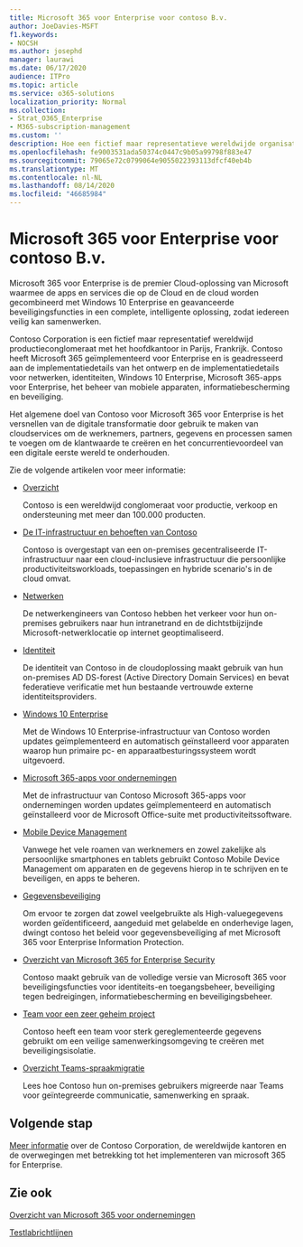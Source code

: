 ```yaml
---
title: Microsoft 365 voor Enterprise voor contoso B.v.
author: JoeDavies-MSFT
f1.keywords:
- NOCSH
ms.author: josephd
manager: laurawi
ms.date: 06/17/2020
audience: ITPro
ms.topic: article
ms.service: o365-solutions
localization_priority: Normal
ms.collection:
- Strat_O365_Enterprise
- M365-subscription-management
ms.custom: ''
description: Hoe een fictief maar representatieve wereldwijde organisatie Microsoft 365 for Enterprise heeft overgenomen.
ms.openlocfilehash: fe9003531ada50374c0447c9b05a99798f883e47
ms.sourcegitcommit: 79065e72c0799064e9055022393113dfcf40eb4b
ms.translationtype: MT
ms.contentlocale: nl-NL
ms.lasthandoff: 08/14/2020
ms.locfileid: "46685984"
---
```

# <a name="microsoft-365-for-enterprise-for-the-contoso-corporation"></a>Microsoft 365 voor Enterprise voor contoso B.v.

Microsoft 365 voor Enterprise is de premier Cloud-oplossing van Microsoft waarmee de apps en services die op de Cloud en de cloud worden gecombineerd met Windows 10 Enterprise en geavanceerde beveiligingsfuncties in een complete, intelligente oplossing, zodat iedereen veilig kan samenwerken. 

Contoso Corporation is een fictief maar representatief wereldwijd productieconglomeraat met het hoofdkantoor in Parijs, Frankrijk. Contoso heeft Microsoft 365 geïmplementeerd voor Enterprise en is geadresseerd aan de implementatiedetails van het ontwerp en de implementatiedetails voor netwerken, identiteiten, Windows 10 Enterprise, Microsoft 365-apps voor Enterprise, het beheer van mobiele apparaten, informatiebescherming en beveiliging. 

Het algemene doel van Contoso voor Microsoft 365 voor Enterprise is het versnellen van de digitale transformatie door gebruik te maken van cloudservices om de werknemers, partners, gegevens en processen samen te voegen om de klantwaarde te creëren en het concurrentievoordeel van een digitale eerste wereld te onderhouden.

Zie de volgende artikelen voor meer informatie:

- [Overzicht](contoso-overview.md)

  Contoso is een wereldwijd conglomeraat voor productie, verkoop en ondersteuning met meer dan 100.000 producten.

- [De IT-infrastructuur en behoeften van Contoso](contoso-infra-needs.md)

  Contoso is overgestapt van een on-premises gecentraliseerde IT-infrastructuur naar een cloud-inclusieve infrastructuur die persoonlijke productiviteitsworkloads, toepassingen en hybride scenario's in de cloud omvat.

- [Netwerken](contoso-networking.md)

  De netwerkengineers van Contoso hebben het verkeer voor hun on-premises gebruikers naar hun intranetrand en de dichtstbijzijnde Microsoft-netwerklocatie op internet geoptimaliseerd.

- [Identiteit](contoso-identity.md)

  De identiteit van Contoso in de cloudoplossing maakt gebruik van hun on-premises AD DS-forest (Active Directory Domain Services) en bevat federatieve verificatie met hun bestaande vertrouwde externe identiteitsproviders.

- [Windows 10 Enterprise](contoso-win10.md)

  Met de Windows 10 Enterprise-infrastructuur van Contoso worden updates geïmplementeerd en automatisch geïnstalleerd voor apparaten waarop hun primaire pc- en apparaatbesturingssysteem wordt uitgevoerd.

- [Microsoft 365-apps voor ondernemingen](contoso-o365pp.md)

  Met de infrastructuur van Contoso Microsoft 365-apps voor ondernemingen worden updates geïmplementeerd en automatisch geïnstalleerd voor de Microsoft Office-suite met productiviteitssoftware.

- [Mobile Device Management](contoso-mdm.md)

  Vanwege het vele roamen van werknemers en zowel zakelijke als persoonlijke smartphones en tablets gebruikt Contoso Mobile Device Management om apparaten en de gegevens hierop in te schrijven en te beveiligen, en apps te beheren.

- [Gegevensbeveiliging](contoso-info-protect.md)

  Om ervoor te zorgen dat zowel veelgebruikte als High-valuegegevens worden geïdentificeerd, aangeduid met gelabelde en onderhevige lagen, dwingt contoso het beleid voor gegevensbeveiliging af met Microsoft 365 voor Enterprise Information Protection.

- [Overzicht van Microsoft 365 for Enterprise Security](contoso-security-summary.md)

  Contoso maakt gebruik van de volledige versie van Microsoft 365 voor beveiligingsfuncties voor identiteits-en toegangsbeheer, beveiliging tegen bedreigingen, informatiebescherming en beveiligingsbeheer.

- [Team voor een zeer geheim project](../solutions/contoso-team-for-top-secret-project.md)

  Contoso heeft een team voor sterk gereglementeerde gegevens gebruikt om een veilige samenwerkingsomgeving te creëren met beveiligingsisolatie.

- [Overzicht Teams-spraakmigratie](https://docs.microsoft.com/MicrosoftTeams/voice-case-study-overview)

  Lees hoe Contoso hun on-premises gebruikers migreerde naar Teams voor geïntegreerde communicatie, samenwerking en spraak.

## <a name="next-step"></a>Volgende stap

[Meer informatie](contoso-overview.md) over de Contoso Corporation, de wereldwijde kantoren en de overwegingen met betrekking tot het implementeren van microsoft 365 for Enterprise.


## <a name="see-also"></a>Zie ook

[Overzicht van Microsoft 365 voor ondernemingen](microsoft-365-overview.md)

[Testlabrichtlijnen](m365-enterprise-test-lab-guides.md)


